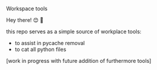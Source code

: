 Workspace tools

Hey there! 😊 👋

this repo serves as a simple source of workplace tools: 
- to assist in pycache removal
- to cat all python files

[work in progress with future addition of furthermore tools]
